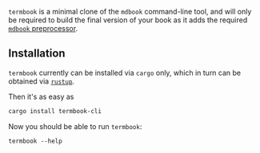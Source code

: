`termbook` is a minimal clone of the `mdbook` command-line tool, and will only
be required to build the final version of your book as it adds the required
[`mdbook` preprocessor][mdbook-preprocessor].

[mdbook-preprocessor]: https://rust-lang-nursery.github.io/mdBook/for_developers/preprocessors.html

## Installation

`termbook` currently can be installed via `cargo` only, which in turn can be obtained
via [`rustup`][rustup].

Then it's as easy as

```bash
cargo install termbook-cli
```

Now you should be able to run `termbook`:

```bash,exec
termbook --help
```

[rustup]: http://rustup.rs/ 
